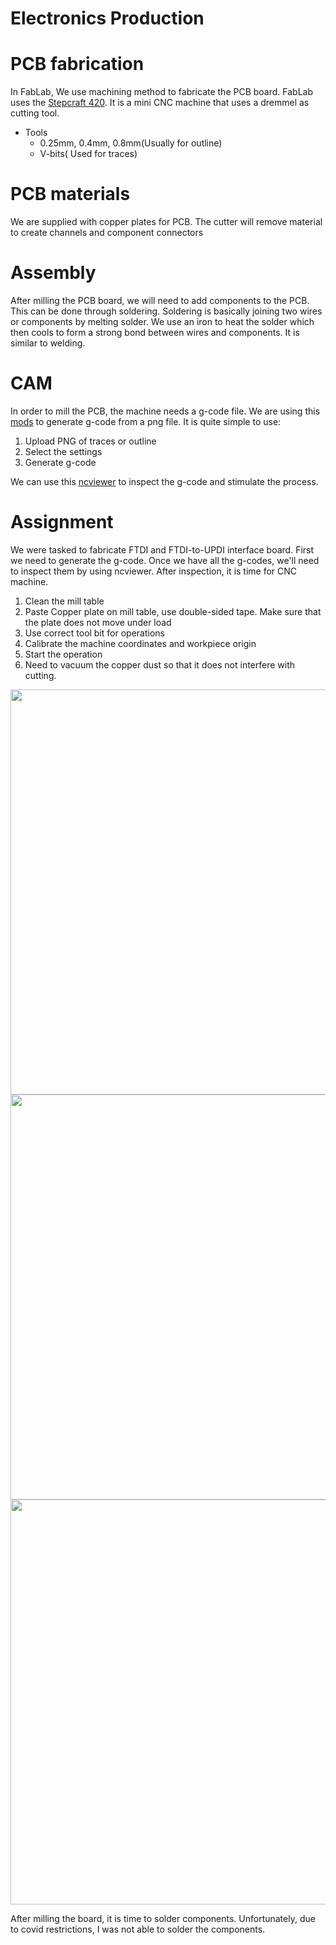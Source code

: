 # Electronics Production

# PCB fabrication

In FabLab, We use machining method to fabricate the PCB board. FabLab uses the [Stepcraft 420](https://shop.stepcraft-systems.com/stepcraft-2-420-construction-kit). It is a mini CNC machine that uses a dremmel as cutting tool.
- Tools
  - 0.25mm, 0.4mm, 0.8mm(Usually for outline)
  - V-bits( Used for traces)

# PCB materials

We are supplied with copper plates for PCB. The cutter will remove material to create channels and component connectors

# Assembly

After milling the PCB board, we will need to add components to the PCB. This can be done through soldering. Soldering is basically joining two wires or components by melting solder. We use an iron to heat the solder which then cools to form a strong bond between wires and components. It is similar to welding.

# CAM

In order to mill the PCB, the machine needs a g-code file. We are using this [mods](https://skeatz.github.io/mods/) to generate g-code from a png file. It is quite simple to use:

1. Upload PNG of traces or outline
2. Select the settings
3. Generate g-code

We can use this [ncviewer](https://ncviewer.com/) to inspect the g-code and stimulate the process.

# Assignment

We were tasked to fabricate FTDI and FTDI-to-UPDI interface board. First we need to generate the g-code. Once we have all the g-codes, we'll need to inspect them by using ncviewer. After inspection, it is time for CNC machine.

1. Clean the mill table
2. Paste Copper plate on mill table, use double-sided tape. Make sure that the plate does not move under load
3. Use correct tool bit for operations
4. Calibrate the machine coordinates and workpiece origin
5. Start the operation
6. Need to vacuum the copper dust  so that it does not interfere with cutting.

<img src="/EP1001/Images/eproduction/IMG_20210517_174225.jpg" style="width:1152px;height:648px;">

<img src="/EP1001/Images/eproduction/IMG_20210517_174234.jpg" style="width:1152px;height:648px;">

<img src="/EP1001/Images/eproduction/IMG_20210517_175535.jpg" style="width:1152px;height:648px;">

After milling the board, it is time to solder components. Unfortunately, due to covid restrictions, I was not able to solder the components.
